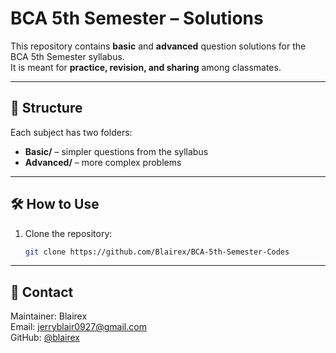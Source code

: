 # BCA 5th Semester – Solutions

This repository contains **basic** and **advanced** question solutions for the BCA 5th Semester syllabus.  
It is meant for **practice, revision, and sharing** among classmates.

---

## 📂 Structure
Each subject has two folders:
- **Basic/** – simpler questions from the syllabus
- **Advanced/** – more complex problems

---

## 🛠 How to Use
1. Clone the repository:
   ```bash
   git clone https://github.com/Blairex/BCA-5th-Semester-Codes

---

## 📧 Contact
Maintainer: Blairex  
Email: jerryblair0927@gmail.com  
GitHub: [@blairex](https://github.com/blairex)
